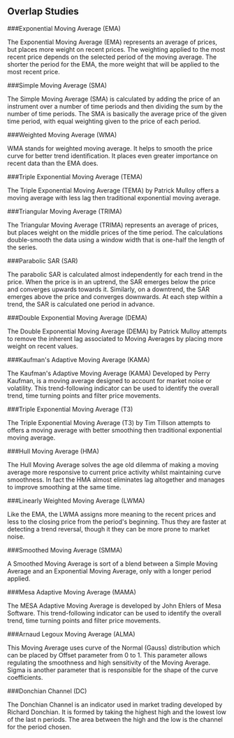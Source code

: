 ## Overlap Studies

###Exponential Moving Average (EMA)

The Exponential Moving Average (EMA) represents an average of prices, but places more weight on recent prices. The weighting applied to the most recent price depends on the selected period of the moving average. The shorter the period for the EMA, the more weight that will be applied to the most recent price.

###Simple Moving Average (SMA)

The Simple Moving Average (SMA) is calculated by adding the price of an instrument over a number of time periods and then dividing the sum by the number of time periods. The SMA is basically the average price of the given time period, with equal weighting given to the price of each period.

###Weighted Moving Average (WMA)

WMA stands for weighted moving average. It helps to smooth the price curve for better trend identification. It places even greater importance on recent data than the EMA does.

###Triple Exponential Moving Average (TEMA)

The Triple Exponential Moving Average (TEMA) by Patrick Mulloy offers a moving average with less lag then traditional exponential moving average.

###Triangular Moving Average (TRIMA)

The Triangular Moving Average (TRIMA) represents an average of prices, but places weight on the middle prices of the time period. The calculations double-smooth the data using a window width that is one-half the length of the series.

###Parabolic SAR (SAR)

The parabolic SAR is calculated almost independently for each trend in the price. When the price is in an uptrend, the SAR emerges below the price and converges upwards towards it. Similarly, on a downtrend, the SAR emerges above the price and converges downwards. At each step within a trend, the SAR is calculated one period in advance.

###Double Exponential Moving Average (DEMA)

The Double Exponential Moving Average (DEMA) by Patrick Mulloy attempts to remove the inherent lag associated to Moving Averages by placing more weight on recent values.

###Kaufman's Adaptive Moving Average (KAMA)

The Kaufman's Adaptive Moving Average (KAMA) Developed by Perry Kaufman, is a moving average designed to account for market noise or volatility. This trend-following indicator can be used to identify the overall trend, time turning points and filter price movements.

###Triple Exponential Moving Average (T3)

The Triple Exponential Moving Average (T3) by Tim Tillson attempts to offers a moving average with better smoothing then traditional exponential moving average.

###Hull Moving Average (HMA)

The Hull Moving Average solves the age old dilemma of making a moving average more responsive to current price activity whilst maintaining curve smoothness. In fact the HMA almost eliminates lag altogether and manages to improve smoothing at the same time.

###Linearly Weighted Moving Average (LWMA)

Like the EMA, the LWMA assigns more meaning to the recent prices and less to the closing price from the period's beginning. Thus they are faster at detecting a trend reversal, though it they can be more prone to market noise.

###Smoothed Moving Average (SMMA)

A Smoothed Moving Average is sort of a blend between a Simple Moving Average and an Exponential Moving Average, only with a longer period applied.

###Mesa Adaptive Moving Average (MAMA)

The MESA Adaptive Moving Average is developed by John Ehlers of Mesa Software. This trend-following indicator can be used to identify the overall trend, time turning points and filter price movements.

###Arnaud Legoux Moving Average (ALMA)

This Moving Average uses curve of the Normal (Gauss) distribution which can be placed by Offset parameter from 0 to 1. This parameter allows regulating the smoothness and high sensitivity of the Moving Average. Sigma is another parameter that is responsible for the shape of the curve coefficients.

###Donchian Channel (DC)

The Donchian Channel is an indicator used in market trading developed by Richard Donchian. It is formed by taking the highest high and the lowest low of the last n periods. The area between the high and the low is the channel for the period chosen.

